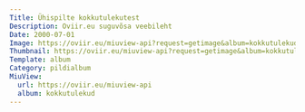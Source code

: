 ```yaml
---
Title: Ühispilte kokkutulekutest
Description: Oviir.eu suguvõsa veebileht
Date: 2000-07-01
Image: https://oviir.eu/miuview-api?request=getimage&album=kokkutulekud&item=1964-1.-kokkutulek-tallinnas-linnu-teel-nurkade-juures-vol2.jpg&size=1200&mode=longest
Thumbnail: https://oviir.eu/miuview-api?request=getimage&album=kokkutulekud&item=1964-1.-kokkutulek-tallinnas-linnu-teel-nurkade-juures-vol2.jpg&size=360&mode=square
Template: album
Category: pildialbum
MiuView:
  url: https://oviir.eu/miuview-api
  album: kokkutulekud
---
```

